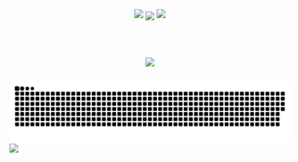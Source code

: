 <!-- 连续提交代码天数记录 -->
<div align="center">
  <img width="150" src="https://cdn.jsdelivr.net/gh/rangang/rangang/left.png" />
  <img align="center" src="https://github-readme-streak-stats.herokuapp.com/?user=rangang&theme=dark&hide_border=true" />
  <img width="150" src="https://cdn.jsdelivr.net/gh/rangang/rangang/right.png" />
</div>
<br>

<h1 align="center"> <a href="https://sunguoqi.com/"> <img src="https://readme-typing-svg.herokuapp.com/?lines=你好！很高兴你点开了我的主页&center=true&size=27"> </a> </h1>

<!-- 贪吃蛇代码贡献图 -->
<div align="center"><img src="https://raw.githubusercontent.com/rangang/rangang/output/github-contribution-grid-snake-dark.svg#gh-dark-mode-only" /></div>

<!-- GitHub数据统计 -->
<img height="137px" src="https://github-readme-stats.vercel.app/api?username=rangang&hide_title=true&hide_border=true&show_icons=trueline_height=21&text_color=000&icon_color=000&bg_color=0,ea6161,ffc64d,fffc4d,52fa5a&theme=graywhite" />










